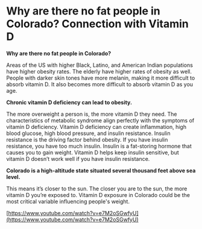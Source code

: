 # Why are there no fat people in Colorado? Connection with Vitamin D

**Why are there no fat people in Colorado?**

Areas of the US with higher Black, Latino, and American Indian populations have higher obesity rates. The elderly have higher rates of obesity as well. People with darker skin tones have more melanin, making it more difficult to absorb vitamin D. It also becomes more difficult to absorb vitamin D as you age.

**Chronic vitamin D deficiency can lead to obesity.**

The more overweight a person is, the more vitamin D they need. The characteristics of metabolic syndrome align perfectly with the symptoms of vitamin D deficiency. Vitamin D deficiency can create inflammation, high blood glucose, high blood pressure, and insulin resistance. Insulin resistance is the driving factor behind obesity. If you have insulin resistance, you have too much insulin. Insulin is a fat-storing hormone that causes you to gain weight. Vitamin D helps keep insulin sensitive, but vitamin D doesn’t work well if you have insulin resistance.

**Colorado is a high-altitude state situated several thousand feet above sea level.**

This means it’s closer to the sun. The closer you are to the sun, the more vitamin D you’re exposed to. Vitamin D exposure in Colorado could be the most critical variable influencing people's weight.

[https://www.youtube.com/watch?v=e7M2oSGwfyU](https://www.youtube.com/watch?v=e7M2oSGwfyU)